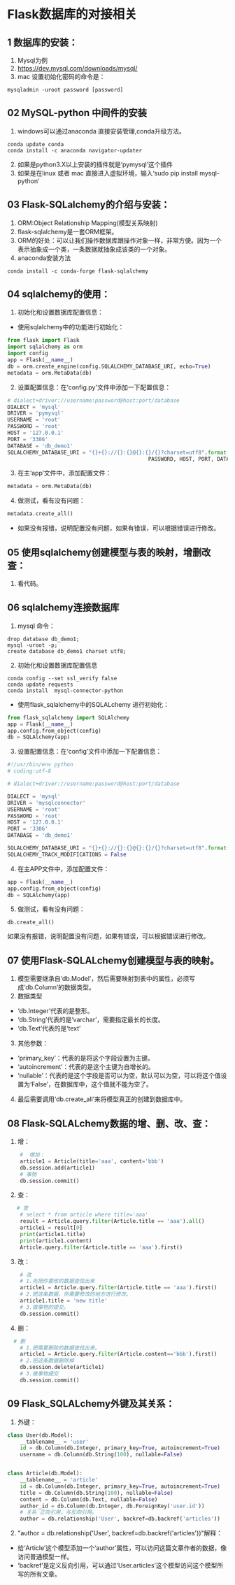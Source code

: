 # Flask数据库的对接相关

## 1 数据库的安装：

1. Mysql为例
2. https://dev.mysql.com/downloads/mysql/
3. mac 设置初始化密码的命令是：

``` mysql
mysqladmin -uroot password [password]
```

## 02 MySQL-python 中间件的安装

1. windows可以通过anaconda 直接安装管理,conda升级方法。

``` anaconda
conda update conda
conda install -c anaconda navigator-updater
```

2. 如果是python3.X以上安装的插件就是‘pymysql’这个插件
3. 如果是在linux 或者 mac 直接进入虚拟环境，输入‘sudo pip install mysql-python’

## 03 Flask-SQLalchemy的介绍与安装：

1. ORM:Object Relationship Mapping(模型关系映射)
2. flask-sqlalchemy是一套ORM框架。
3. ORM的好处：可以让我们操作数据库跟操作对象一样，非常方便。因为一个表示抽象成一个类，一条数据就抽象成该类的一个对象。
4. anaconda安装方法

``` anaconda
conda install -c conda-forge flask-sqlalchemy
```

## 04 sqlalchemy的使用：

1. 初始化和设置数据库配置信息：

* 使用sqlalchemy中的功能进行初始化：

``` python
from flask import Flask
import sqlalchemy as orm
import config
app = Flask(__name__)
db = orm.create_engine(config.SQLALCHEMY_DATABASE_URI, echo=True)
metadata = orm.MetaData(db)
```

2. 设置配置信息：在‘config.py'文件中添加一下配置信息：

``` python
# dialect+driver://username:password@host:port/database
DIALECT = 'mysql'
DRIVER = 'pymysql'
USERNAME = 'root'
PASSWORD = 'root'
HOST = '127.0.0.1'
PORT = '3306'
DATABASE = 'db_demo1'
SQLALCHEMY_DATABASE_URI = "{}+{}://{}:{}@{}:{}/{}?charset=utf8".format(DIALECT, DRIVER, USERNAME,
                                             PASSWORD, HOST, PORT, DATABASE)
```

3. 在主‘app’文件中，添加配置文件：

``` python
metadata = orm.MetaData(db)
```

4. 做测试，看有没有问题：

``` python
metadata.create_all()
```

* 如果没有报错，说明配置没有问题，如果有错误，可以根据错误进行修改。

## 05 使用sqlalchemy创建模型与表的映射，增删改查：

1. 看代码。

## 06 sqlalchemy连接数据库

1. mysql 命令：

```mysql
drop database db_demo1;
mysql -uroot -p;
create database db_demo1 charset utf8;
```

2. 初始化和设置数据库配置信息

``` anaconda 安装MYSQL驱动
conda config --set ssl_verify false
conda update requests
conda install  mysql-connector-python
```

* 使用flask_sqlalchemy中的SQLALchemy 进行初始化：

```python
from flask_sqlalchemy import SQLAlchemy
app = Flask(__name__)
app.config.from_object(config)
db = SQLAlchemy(app)
```

3. 设置配置信息：在‘config’文件中添加一下配置信息：

```python
#!/usr/bin/env python
# coding:utf-8

# dialect+driver://username:password@host:port/database

DIALECT = 'mysql'
DRIVER = 'mysqlconnector'
USERNAME = 'root'
PASSWORD = 'root'
HOST = '127.0.0.1'
PORT = '3306'
DATABASE = 'db_demo1'

SQLALCHEMY_DATABASE_URI = "{}+{}://{}:{}@{}:{}/{}?charset=utf8".format(DIALECT,DRIVER, USERNAME, PASSWORD, HOST, PORT, DATABASE)
SQLALCHEMY_TRACK_MODIFICATIONS = False
```

4. 在主APP文件中，添加配置文件：

```python
app = Flask(__name__)
app.config.from_object(config)
db = SQLAlchemy(app)
```

5. 做测试，看有没有问题：

```pyton
db.create_all()
```

如果没有报错，说明配置没有问题，如果有错误，可以根据错误进行修改。

## 07 使用Flask-SQLALchemy创建模型与表的映射。

1. 模型需要继承自‘db.Model’，然后需要映射到表中的属性，必须写成‘db.Column’的数据类型。
2. 数据类型
* ‘db.Integer’代表的是整形。
* ‘db.String’代表的是‘varchar’，需要指定最长的长度。
* ‘db.Text’代表的是‘text’

3. 其他参数：
* ‘primary_key’：代表的是将这个字段设置为主键。
* ‘autoincrement’：代表的是这个主键为自增长的。
* ‘nullable’：代表的是这个字段是否可以为空，默认可以为空，可以将这个值设置为‘False’，在数据库中，这个值就不能为空了。

4. 最后需要调用‘db.create_all’来将模型真正的创建到数据库中。

## 08 Flask-SQLALchemy数据的增、删、改、查：

1. 增：

```python
    #  增加：
    article1 = Article(title='aaa', content='bbb')
    db.session.add(article1)
    # 事物
    db.session.commit()
```

2. 查：

```python
   # 查
    # select * from article where title='aaa'
    result = Article.query.filter(Article.title == 'aaa').all()
    article1 = result[0]
    print(article1.title)
    print(article1.content)
    Article.query.filter(Article.title == 'aaa').first()

```

3. 改：

```python
    # 改
    # 1.先把你要改的数据查找出来
    article1 = Article.query.filter(Article.title == 'aaa').first()
    # 2.把这条数据，你需要修改的地方进行修改。
    article1.title = 'new title'
    # 3.做事物的提交。
    db.session.commit()
```

4. 删：

```python
  # 删
    # 1.把需要删除的数据查找出来。
    article1 = Article.query.filter(Article.content=='bbb').first()
    # 2.把这条数据删除掉
    db.session.delete(article1)
    # 3.做事物提交
    db.session.commit()
```

## 09 Flask_SQLALchemy外键及其关系：

1. 外键：

``` python
class User(db.Model):
    __tablename__ = 'user'
    id = db.Column(db.Integer, primary_key=True, autoincrement=True)
    username = db.Column(db.String(100), nullable=False)


class Article(db.Model):
    __tablename__ = 'article'
    id = db.Column(db.Integer, primary_key=True, autoincrement=True)
    title = db.Column(db.String(100), nullable=False)
    content = db.Column(db.Text, nullable=False)
    author_id = db.Column(db.Integer, db.ForeignKey('user.id'))
    # 关系 正向引用，与反向引用。
    author = db.relationship('User', backref=db.backref('articles'))
```

2. "author = db.relationship('User', backref=db.backref('articles'))"解释：
* 给‘Article’这个模型添加一个‘author’属性，可以访问这篇文章作者的数据，像访问普通模型一样。
* ‘backref’是定义反向引用，可以通过‘User.articles’这个模型访问这个模型所写的所有文章。